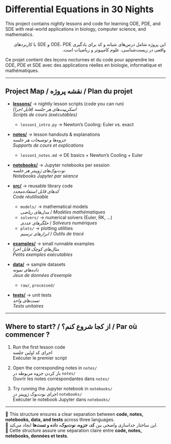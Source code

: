# Differential Equations in 30 Nights

This project contains nightly lessons and code for learning ODE, PDE, and SDE with real-world applications in biology, computer science, and mathematics.

<div dir="rtl">

این پروژه شامل درس‌های شبانه و کد برای یادگیری ODE، PDE و SDE با کاربردهای واقعی در زیست‌شناسی، علوم کامپیوتر و ریاضیات است.

</div>

Ce projet contient des leçons nocturnes et du code pour apprendre les ODE, PDE et SDE avec des applications réelles en biologie, informatique et mathématiques.

---

## Project Map / نقشه پروژه / Plan du projet  

- [**lessons/**](lessons/) → nightly lesson scripts (code you can run)  
  *اسکریپت‌های هر جلسه (قابل اجرا)*  
  *Scripts de cours (exécutables)*  
  - `lesson1_intro.py` → Newton’s Cooling: Euler vs. exact  

- [**notes/**](notes/) → lesson handouts & explanations  
  *جزوه‌ها و توضیحات هر جلسه*  
  *Supports de cours et explications*  
  - `lesson1_notes.md` → DE basics + Newton’s Cooling + Euler  

- [**notebooks/**](notebooks/) → Jupyter notebooks per session  
  *نوت‌بوک‌های ژوپیتر هر جلسه*  
  *Notebooks Jupyter par séance*  

- [**src/**](src/) → reusable library code  
  *کدهای قابل استفاده‌مجدد*  
  *Code réutilisable*  
  - `models/` → mathematical models  
    *مدل‌های ریاضی* / *Modèles mathématiques*  
  - `solvers/` → numerical solvers (Euler, RK, …)  
    *حلگرهای عددی* / *Solveurs numériques*  
  - `plots/` → plotting utilities  
    *ابزارهای ترسیم* / *Outils de tracé*  

- [**examples/**](examples/) → small runnable examples  
  *مثال‌های کوچک قابل اجرا*  
  *Petits exemples exécutables*  

- [**data/**](data/) → sample datasets  
  *داده‌های نمونه*  
  *Jeux de données d’exemple*  
  - `raw/`, `processed/`  

- [**tests/**](tests/) → unit tests  
  *تست‌های واحد*  
  *Tests unitaires*  

---

## Where to start? / از کجا شروع کنم؟ / Par où commencer ?  

1. Run the first lesson code  
   اجرای کد اولین جلسه  
   Exécuter le premier script  

2. Open the corresponding notes in `notes/`  
   باز کردن جزوه مربوطه در `notes/`  
   Ouvrir les notes correspondantes dans `notes/`  

3. Try running the Jupyter notebook in `notebooks/`  
   اجرای نوت‌بوک ژوپیتر در `notebooks/`  
   Exécuter le notebook Jupyter dans `notebooks/`  

---

📌 This structure ensures a clear separation between **code, notes, notebooks, data, and tests** across three languages.  
📌 این ساختار جداسازی واضحی بین **کد، جزوه، نوت‌بوک، داده و تست‌ها** ایجاد می‌کند.  
📌 Cette structure assure une séparation claire entre **code, notes, notebooks, données et tests**.  

